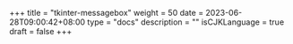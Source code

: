 +++
title = "tkinter-messagebox"
weight = 50
date = 2023-06-28T09:00:42+08:00
type = "docs"
description = ""
isCJKLanguage = true
draft = false
+++